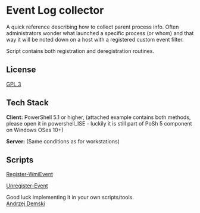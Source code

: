 # Event Log collector

A quick reference describing how to collect parent process info.
Often administrators wonder what launched a specific process (or whom) and that way it will be noted down on a host with a registered custom event filter.

Script contains both registration and deregistration routines.


## License

[GPL 3](LICENSE)


## Tech Stack

**Client:** PowerShell 5.1 or higher, (attached example contains both methods, please open it in powershell_ISE - luckily it is still part of PoSh 5 component on Windows OSes 10+)

**Server:** (Same conditions as for workstations)

## Scripts

[Register-WmiEvent](code/Register-WmiEvent.ps1)

[Unregister-Event](code/Unregister-Event.ps1)

Good luck implementing it in your own scripts/tools.\
[Andrzej Demski](https://github.com/AndrewDemski-ad-gmail-com)
